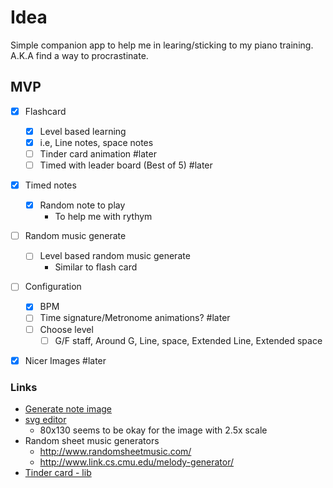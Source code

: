 # Idea

Simple companion app to help me in learing/sticking to my piano training. A.K.A find a way to procrastinate.


## MVP

- [x] Flashcard
    - [x] Level based learning
    - [x] i.e, Line notes, space notes
    - [ ] Tinder card animation #later
    - [ ] Timed with leader board (Best of 5) #later
- [x] Timed notes
    - [x] Random note to play
        - To help me with rythym
- [ ] Random music generate
    - [ ] Level based random music generate
        - Similar to flash card

- [ ] Configuration
    - [x] BPM
    - [ ] Time signature/Metronome animations? #later
    - [ ] Choose level
        - [ ] G/F staff, Around G, Line, space, Extended Line, Extended space
- [x] Nicer Images #later    


### Links

* [Generate note image](https://jsfiddle.net/palaniraja/hLdr3gos/4/)
* [svg editor](http://editor.method.ac/)
    * 80x130 seems to be okay for the image with 2.5x scale
* Random sheet music generators
    * http://www.randomsheetmusic.com/
    * http://www.link.cs.cmu.edu/melody-generator/
* [Tinder card - lib](https://github.com/meteor-factory/react-native-tinder-swipe-cards)
